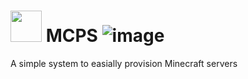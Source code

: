 # <img src="https://github.com/user-attachments/assets/103441a7-3c72-4b1f-a321-fd4b82cc5d71" width=50 height=50> MCPS ![image](https://github.com/user-attachments/assets/103441a7-3c72-4b1f-a321-fd4b82cc5d71)

A simple system to easially provision Minecraft servers
